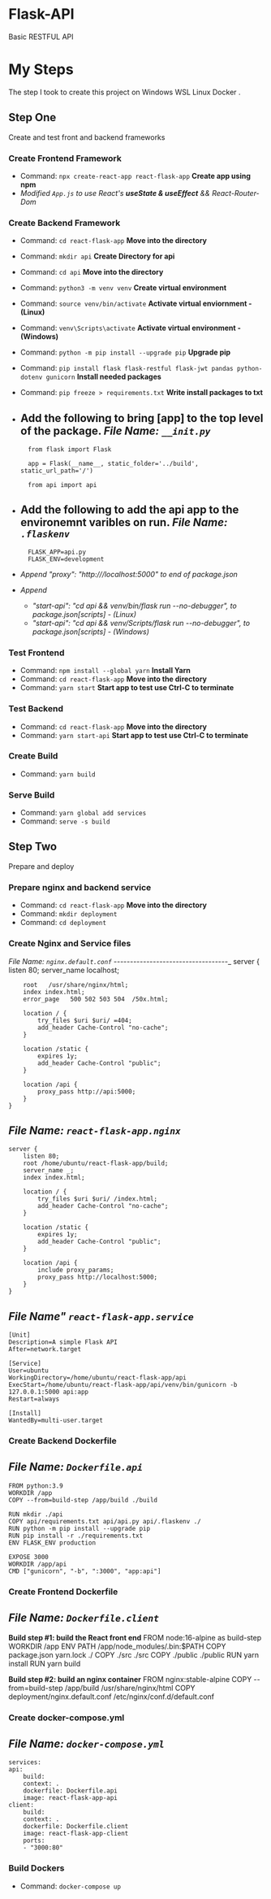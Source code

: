 # Flask-API
Basic RESTFUL API 

# My Steps

The step I took to create this project on Windows WSL Linux Docker  .

## Step One

Create and test front and backend frameworks

### Create Frontend Framework

* Command: `npx create-react-app react-flask-app` **Create app using npm**
* *Modified `App.js` to use React's __useState & useEffect__ && React-Router-Dom*

### Create Backend Framework

* Command: `cd react-flask-app` **Move into the directory**
* Command: `mkdir api` **Create Directory for api**
* Command: `cd api` **Move into the directory**
* Command: `python3 -m venv venv` **Create virtual environment**
* Command: `source venv/bin/activate` **Activate virtual enviornment - (Linux)**
* Command: `venv\Scripts\activate` **Activate virtual environment - (Windows)**
* Command: `python -m pip install --upgrade pip` **Upgrade pip**
* Command: `pip install flask flask-restful flask-jwt pandas python-dotenv gunicorn` **Install needed packages**
* Command: `pip freeze > requirements.txt` **Write install packages to txt**

* Add the following to bring [app] to the top level of the package.
    _File Name: *`__init.py`*_
    ----------------------------
        from flask import Flask

        app = Flask(__name__, static_folder='../build', static_url_path='/')
    
        from api import api

* Add the following to add the api app to the environemnt varibles on run.
    _File Name: *`.flaskenv`*_
    -----------------------------
        FLASK_APP=api.py
        FLASK_ENV=development

* *Append "proxy": "http:///localhost:5000" to end of package.json*
* *Append*
    - *"start-api": "cd api && venv/bin/flask run --no-debugger", to package.json[scripts] - (Linux)*
    - *"start-api": "cd api && venv/Scripts/flask run --no-debugger", to package.json[scripts] - (Windows)*

### Test Frontend

* Command: `npm install --global yarn` **Install Yarn** 
* Command: `cd react-flask-app` **Move into the directory**
* Command: `yarn start` **Start app to test use Ctrl-C to terminate**

### Test Backend
* Command: `cd react-flask-app` **Move into the directory**
* Command: `yarn start-api` **Start app to test use Ctrl-C to terminate**

### Create Build
* Command: `yarn build`

### Serve Build
* Command: `yarn global add services`
* Command: `serve -s build`

## Step Two

Prepare and deploy

### Prepare nginx and backend service
* Command: `cd react-flask-app` **Move into the directory**
* Command: `mkdir deployment`
* Command:  `cd deployment`

### Create Nginx and Service files

_File Name: *`nginx.default.conf`*_
-----------------------------------_
    server {
        listen       80;
        server_name  localhost;

        root   /usr/share/nginx/html;
        index index.html;
        error_page   500 502 503 504  /50x.html;

        location / {
            try_files $uri $uri/ =404;
            add_header Cache-Control "no-cache";
        }

        location /static {
            expires 1y;
            add_header Cache-Control "public";
        }

        location /api {
            proxy_pass http://api:5000;
        }
    }

_File Name: *`react-flask-app.nginx`*_
--------------------------------------
    server {
        listen 80;
        root /home/ubuntu/react-flask-app/build;
        server_name _;
        index index.html;

        location / {
            try_files $uri $uri/ /index.html;
            add_header Cache-Control "no-cache";
        }

        location /static {
            expires 1y;
            add_header Cache-Control "public";
        }

        location /api {
            include proxy_params;
            proxy_pass http://localhost:5000;
        }
    }

_File Name" *`react-flask-app.service`*_
----------------------------------------
    [Unit]
    Description=A simple Flask API
    After=network.target

    [Service]
    User=ubuntu
    WorkingDirectory=/home/ubuntu/react-flask-app/api
    ExecStart=/home/ubuntu/react-flask-app/api/venv/bin/gunicorn -b 127.0.0.1:5000 api:app
    Restart=always

    [Install]
    WantedBy=multi-user.target

### Create Backend Dockerfile

_File Name: *`Dockerfile.api`*_
----------------------------------
    FROM python:3.9
    WORKDIR /app
    COPY --from=build-step /app/build ./build

    RUN mkdir ./api
    COPY api/requirements.txt api/api.py api/.flaskenv ./
    RUN python -m pip install --upgrade pip
    RUN pip install -r ./requirements.txt
    ENV FLASK_ENV production

    EXPOSE 3000
    WORKDIR /app/api
    CMD ["gunicorn", "-b", ":3000", "app:api"]

### Create Frontend Dockerfile

_File Name: *`Dockerfile.client`*_
------------------------------------
**Build step #1: build the React front end**
        FROM node:16-alpine as build-step
        WORKDIR /app
        ENV PATH /app/node_modules/.bin:$PATH
        COPY package.json yarn.lock ./
        COPY ./src ./src
        COPY ./public ./public
        RUN yarn install
        RUN yarn build

**Build step #2: build an nginx container**
        FROM nginx:stable-alpine
        COPY --from=build-step /app/build /usr/share/nginx/html
        COPY deployment/nginx.default.conf /etc/nginx/conf.d/default.conf

### Create docker-compose.yml

_File Name: *`docker-compose.yml`*_
------------------------------------
    services:
    api:
        build:
        context: .
        dockerfile: Dockerfile.api
        image: react-flask-app-api
    client:
        build:
        context: .
        dockerfile: Dockerfile.client
        image: react-flask-app-client
        ports:
        - "3000:80"

### Build Dockers
* Command: `docker-compose up`